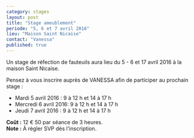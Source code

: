 ```yaml
---
category: stages
layout: post
title: "Stage ameublement"
periode: "5, 6 et 7 avril 2016"
lieu: "Maison Saint Nicaise"
contact: "Vanessa"
published: true
---
```


Un stage de réfection de fauteuils aura lieu du 5 - 6 et 17 avril 2016 à la maison Saint Nicaise.

Pensez à vous inscrire auprès de VANESSA afin de participer au prochain stage : 

  * Mardi 5 avril 2016 : 9 à 12 h et 14 à 17 h
  * Mercredi 6 avril 2016: 9 à 12 h et 14 à 17 h
  * Jeudi 7 avril 2016 : 9 à 12 h et 14 à 17 h

**Coût :** 12 € 50 par séance de 3 heures.  
**Note :**  À règler SVP dès l'inscription.

